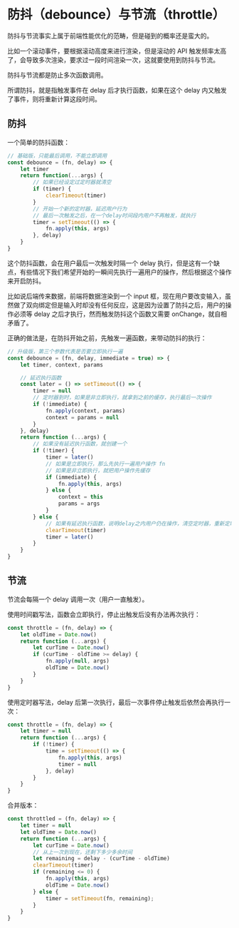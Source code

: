 # 防抖（debounce）与节流（throttle）

防抖与节流事实上属于前端性能优化的范畴，但是碰到的概率还是蛮大的。

比如一个滚动事件，要根据滚动高度来进行渲染，但是滚动的 API 触发频率太高了，会导致多次渲染，要求过一段时间渲染一次，这就要使用到防抖与节流。

防抖与节流都是防止多次函数调用。

所谓防抖，就是指触发事件在 delay 后才执行函数，如果在这个 delay 内又触发了事件，则将重新计算这段时间。

## 防抖

一个简单的防抖函数：

```javascript
// 基础版，只能最后调用，不能立即调用
const debounce = (fn, delay) => {
    let timer
    return function(...args) {
        // 如果已经设定过定时器就清空
        if (timer) {
            clearTimeout(timer)
        }
        // 开始一个新的定时器，延迟用户行为
        // 最后一次触发之后，在一个delay时间段内用户不再触发，就执行
        timer = setTimeout(() => {
        	fn.apply(this, args)
        }, delay)
    }
}
```

这个防抖函数，会在用户最后一次触发时隔一个 delay 执行，但是这有一个缺点，有些情况下我们希望开始的一瞬间先执行一遍用户的操作，然后根据这个操作来开启防抖。

比如说后端传来数据，前端将数据渲染到一个 input 框，现在用户要改变输入，虽然做了双向绑定但是输入时却没有任何反应，这是因为设置了防抖之后，用户的操作必须等 delay 之后才执行，然而触发防抖这个函数又需要 onChange，就自相矛盾了。

正确的做法是，在防抖开始之前，先触发一遍函数，来带动防抖的执行：

```javascript
// 升级版，第三个参数代表是否要立即执行一遍
const debounce = (fn, delay, immediate = true) => {
    let timer, context, params

    // 延迟执行函数
    const later = () => setTimeout(() => {
        timer = null
        // 定时器到时，如果是非立即执行，就拿到之前的缓存，执行最后一次操作
        if (!immediate) {
            fn.apply(context, params)
            context = params = null
        }
    }, delay)
    return function (...args) {
        // 如果没有延迟执行函数，就创建一个
        if (!timer) {
            timer = later()
            // 如果是立即执行，那么先执行一遍用户操作 fn
            // 如果是非立即执行，就把用户操作先缓存
            if (immediate) {
                fn.apply(this, args)
            } else {
                context = this
                params = args
            }
        } else {
            // 如果有延迟执行函数，说明delay之内用户仍在操作，清空定时器，重新定时
            clearTimeout(timer)
            timer = later()
        }
    }
}
```

## 节流

节流会每隔一个 delay 调用一次（用户一直触发）。

使用时间戳写法，函数会立即执行，停止出触发后没有办法再次执行：

```javascript
const throttle = (fn, delay) => {
    let oldTime = Date.now()
    return function (...args) {
        let curTime = Date.now()
        if (curTime - oldTime >= delay) {
            fn.apply(null, args)
            oldTime = Date.now()
        }
	}
}
```

使用定时器写法，delay 后第一次执行，最后一次事件停止触发后依然会再执行一次：

```javascript
const throttle = (fn, delay) => {
	let timer = null
    return function (...args) {
		if (!timer) {
			time = setTimeout(() => {
                fn.apply(this, args)
                timer = null
        	}, delay)
        }
    }
}
```

合并版本：

```javascript
const throttled = (fn, delay) => {
    let timer = null
    let oldTime = Date.now()
    return function (...args) {
        let curTime = Date.now()
        // 从上一次到现在，还剩下多少多余时间
        let remaining = delay - (curTime - oldTime)
        clearTimeout(timer)
        if (remaining <= 0) {
            fn.apply(this, args)
            oldTime = Date.now()
        } else {
            timer = setTimeout(fn, remaining);
        }
    }
}
```

